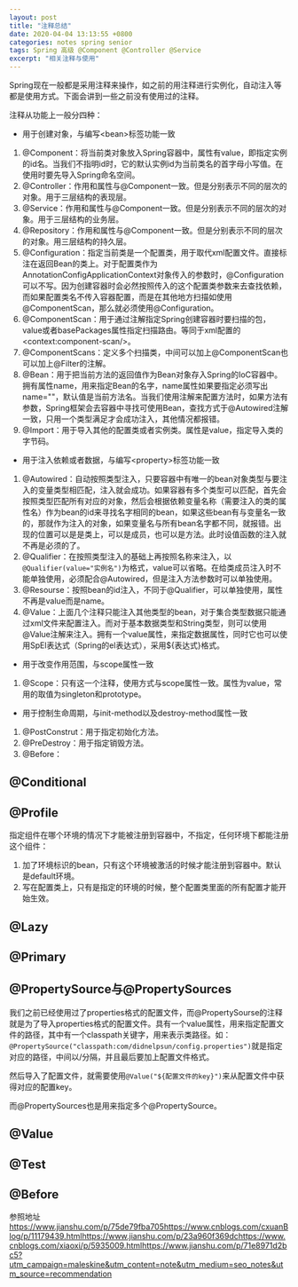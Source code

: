 ```yaml
---
layout: post
title: "注释总结"
date: 2020-04-04 13:13:55 +0800
categories: notes spring senior
tags: Spring 高级 @Component @Controller @Service
excerpt: "相关注释与使用"
---
```


Spring现在一般都是采用注释来操作，如之前的用注释进行实例化，自动注入等都是使用方式。下面会讲到一些之前没有使用过的注释。

注释从功能上一般分四种：

+ 用于创建对象，与编写\<bean>标签功能一致  

1. @Component：将当前类对象放入Spring容器中，属性有value，即指定实例的id名。当我们不指明id时，它的默认实例id为当前类名的首字母小写值。在使用时要先导入Spring命名空间。
2. @Controller：作用和属性与@Component一致。但是分别表示不同的层次的对象。用于三层结构的表现层。
3. @Service：作用和属性与@Component一致。但是分别表示不同的层次的对象。用于三层结构的业务层。
4. @Repository：作用和属性与@Component一致。但是分别表示不同的层次的对象。用三层结构的持久层。
5. @Configuration：指定当前类是一个配置类，用于取代xml配置文件。直接标注在返回Bean的类上。对于配置类作为AnnotationConfigApplicationContext对象传入的参数时，@Configuration可以不写。因为创建容器时会必然按照传入的这个配置类参数来去查找依赖，而如果配置类名不传入容器配置，而是在其他地方扫描如使用@ComponentScan，那么就必须使用@Configuration。
6. @ComponentScan：用于通过注解指定Spring创建容器时要扫描的包，value或者basePackages属性指定扫描路由。等同于xml配置的\<context:component-scan/>。
7. @ComponentScans：定义多个扫描类，中间可以加上@ComponentScan也可以加上@Filter的注解。
8. @Bean：用于把当前方法的返回值作为Bean对象存入Spring的IoC容器中。拥有属性name，用来指定Bean的名字，name属性如果要指定必须写出name=""，默认值是当前方法名。当我们使用注解来配置方法时，如果方法有参数，Spring框架会去容器中寻找可使用Bean，查找方式于@Autowired注解一致，只用一个类型满足才会成功注入，其他情况都报错。
9. @Import：用于导入其他的配置类或者实例类。属性是value，指定导入类的字节码。

+ 用于注入依赖或者数据，与编写\<property>标签功能一致

1. @Autowired：自动按照类型注入，只要容器中有唯一的bean对象类型与要注入的变量类型相匹配，注入就会成功。如果容器有多个类型可以匹配，首先会按照类型匹配所有对应的对象，然后会根据依赖变量名称（需要注入的类的属性名）作为bean的id来寻找名字相同的bean，如果这些bean有与变量名一致的，那就作为注入的对象，如果变量名与所有bean名字都不同，就报错。出现的位置可以是是类上，可以是成员，也可以是方法。此时设值函数的注入就不再是必须的了。
2. @Qualifier：在按照类型注入的基础上再按照名称来注入，以`@Qualifier(value="实例名")`为格式，value可以省略。在给类成员注入时不能单独使用，必须配合@Autowired，但是注入方法参数时可以单独使用。
3. @Resourse：按照bean的id注入，不同于@Qualifier，可以单独使用，属性不再是value而是name。
4. @Value：上面几个注释只能注入其他类型的bean，对于集合类型数据只能通过xml文件来配置注入。而对于基本数据类型和String类型，则可以使用@Value注解来注入。拥有一个value属性，来指定数据属性，同时它也可以使用SpEl表达式（Spring的el表达式），采用${表达式}格式。

+ 用于改变作用范围，与scope属性一致

1. @Scope：只有这一个注释，使用方式与scope属性一致。属性为value，常用的取值为singleton和prototype。

+ 用于控制生命周期，与init-method以及destroy-method属性一致

1. @PostConstrut：用于指定初始化方法。
2. @PreDestroy：用于指定销毁方法。
3. @Before：

## @Conditional

## @Profile

指定组件在哪个环境的情况下才能被注册到容器中，不指定，任何环境下都能注册这个组件：
  
1. 加了环境标识的bean，只有这个环境被激活的时候才能注册到容器中。默认是default环境。
2. 写在配置类上，只有是指定的环境的时候，整个配置类里面的所有配置才能开始生效。

## @Lazy

## @Primary

## @PropertySource与@PropertySources

我们之前已经使用过了properties格式的配置文件，而@PropertySourse的注释就是为了导入properties格式的配置文件。具有一个value属性，用来指定配置文件的路径，其中有一个classpath关键字，用来表示类路径。如：`@PropertySource("classpath:com/didnelpsun/config.properties")`就是指定对应的路径，中间以/分隔，并且最后要加上配置文件格式。

然后导入了配置文件，就需要使用`@Value("${配置文件的key}")`来从配置文件中获得对应的配置key。

而@PropertySources也是用来指定多个@PropertySource。

## @Value

## @Test

## @Before

参照地址<https://www.jianshu.com/p/75de79fba705><https://www.cnblogs.com/cxuanBlog/p/11179439.html><https://www.jianshu.com/p/23a960f369dc><https://www.cnblogs.com/xiaoxi/p/5935009.html><https://www.jianshu.com/p/71e8971d2bc5?utm_campaign=maleskine&utm_content=note&utm_medium=seo_notes&utm_source=recommendation>
